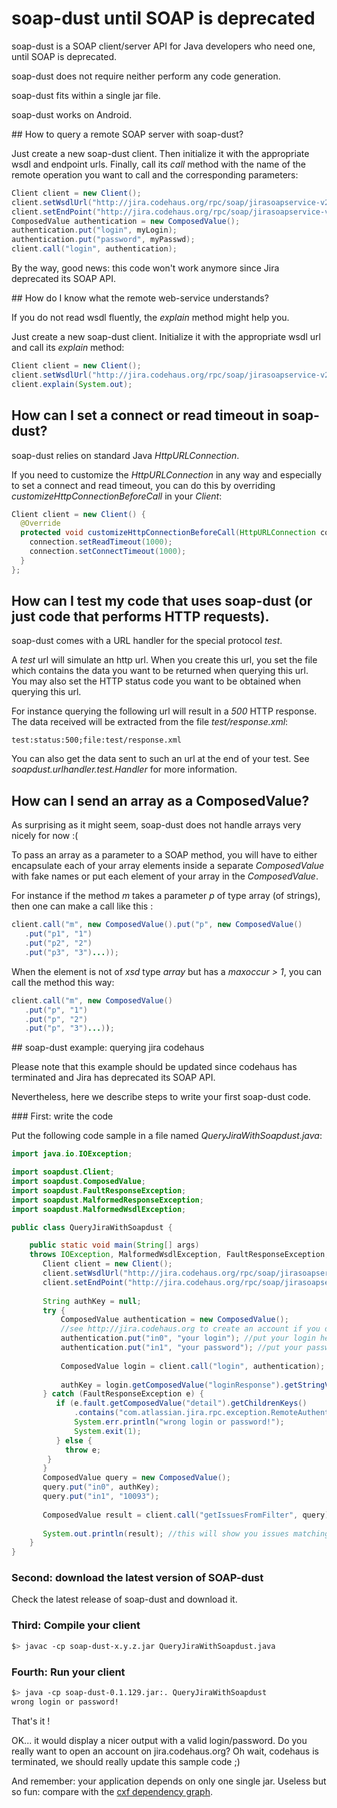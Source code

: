 # soap-dust until SOAP is deprecated

soap-dust is a SOAP client/server API for Java developers who need one, until SOAP is deprecated.

soap-dust does not require neither perform any code generation.

soap-dust fits within a single jar file.

soap-dust works on Android.

## How to query a remote SOAP server with soap-dust?

Just create a new soap-dust client. Then initialize it with the appropriate wsdl and endpoint urls. Finally, call its *call* method with the name of the remote operation you want to call and the corresponding parameters:

```java
Client client = new Client();
client.setWsdlUrl("http://jira.codehaus.org/rpc/soap/jirasoapservice-v2?wsdl");
client.setEndPoint("http://jira.codehaus.org/rpc/soap/jirasoapservice-v2");
ComposedValue authentication = new ComposedValue();
authentication.put("login", myLogin);
authentication.put("password", myPasswd);
client.call("login", authentication);
```

By the way, good news: this code won't work anymore since Jira deprecated its SOAP API.
    
## How do I know what the remote web-service understands?

If you do not read wsdl fluently, the *explain* method might help you.

Just create a new soap-dust client. Initialize it with the appropriate wsdl url and call its *explain* method:

```java
Client client = new Client();
client.setWsdlUrl("http://jira.codehaus.org/rpc/soap/jirasoapservice-v2?wsdl");
client.explain(System.out);
```
    
## How can I set a connect or read timeout in soap-dust?

soap-dust relies on standard Java *HttpURLConnection*.

If you need to customize the *HttpURLConnection* in any way and especially to set a connect and read timeout, you can do this by overriding *customizeHttpConnectionBeforeCall* in your *Client*:

```java
Client client = new Client() {
  @Override
  protected void customizeHttpConnectionBeforeCall(HttpURLConnection connection) {
    connection.setReadTimeout(1000);
    connection.setConnectTimeout(1000);
  }
};
```
    
## How can I test my code that uses soap-dust (or just code that performs HTTP requests).

soap-dust comes with a URL handler for the special protocol *test*.

A *test* url will simulate an http url. When you create this url, you set the file which contains the data you want to be returned when querying this url. You may also set the HTTP status code you want to be obtained when querying this url.

For instance querying the following url will result in a *500* HTTP response. The data received will be extracted from the file *test/response.xml*:

```
test:status:500;file:test/response.xml
```
  
You can also get the data sent to such an url at the end of your test. See *soapdust.urlhandler.test.Handler* for more information.

## How can I send an array as a ComposedValue?

As surprising as it might seem, soap-dust does not handle arrays very nicely for now :( 

To pass an array as a parameter to a SOAP method, you will have to either encapsulate each of your array elements inside a separate *ComposedValue* with fake names or put each element of your array in the *ComposedValue*.

For instance if the method *m* takes a parameter *p* of type array (of strings), then one can make a call like this :

```java
client.call("m", new ComposedValue().put("p", new ComposedValue()
   .put("p1", "1")
   .put("p2", "2")
   .put("p3", "3")...));
```
                
When the element is not of *xsd* type *array* but has a *maxoccur > 1*, you can call the method this way:


```java
client.call("m", new ComposedValue()
   .put("p", "1")
   .put("p", "2")
   .put("p", "3")...));
```

## soap-dust example: querying jira codehaus

Please note that this example should be updated since codehaus has terminated and Jira has deprecated its SOAP API.

Nevertheless, here we describe steps to write your first soap-dust code.

### First: write the code

Put the following code sample in a file named *QueryJiraWithSoapdust.java*:

```java
import java.io.IOException;

import soapdust.Client;
import soapdust.ComposedValue;
import soapdust.FaultResponseException;
import soapdust.MalformedResponseException;
import soapdust.MalformedWsdlException;

public class QueryJiraWithSoapdust {

    public static void main(String[] args) 
    throws IOException, MalformedWsdlException, FaultResponseException, MalformedResponseException {
       Client client = new Client();
       client.setWsdlUrl("http://jira.codehaus.org/rpc/soap/jirasoapservice-v2?wsdl");
       client.setEndPoint("http://jira.codehaus.org/rpc/soap/jirasoapservice-v2");
       
       String authKey = null;
       try {
           ComposedValue authentication = new ComposedValue();
           //see http://jira.codehaus.org to create an account if you dare.
           authentication.put("in0", "your login"); //put your login here
           authentication.put("in1", "your password"); //put your password here
       
           ComposedValue login = client.call("login", authentication);
       
           authKey = login.getComposedValue("loginResponse").getStringValue("loginReturn");
       } catch (FaultResponseException e) {
          if (e.fault.getComposedValue("detail").getChildrenKeys()
              .contains("com.atlassian.jira.rpc.exception.RemoteAuthenticationException")) {
              System.err.println("wrong login or password!");
              System.exit(1);
          } else {
            throw e;
        }
       }
       ComposedValue query = new ComposedValue();
       query.put("in0", authKey);
       query.put("in1", "10093");
       
       ComposedValue result = client.call("getIssuesFromFilter", query);
       
       System.out.println(result); //this will show you issues matching jira filter 10093
    }
}
```

### Second: download the latest version of SOAP-dust

Check the latest release of soap-dust and download it.

### Third: Compile your client

```bash
$> javac -cp soap-dust-x.y.z.jar QueryJiraWithSoapdust.java
```

### Fourth: Run your client

```bash
$> java -cp soap-dust-0.1.129.jar:. QueryJiraWithSoapdust
wrong login or password!
```

That's it !

OK... it would display a nicer output with a valid login/password. Do you really want to open an account on jira.codehaus.org? Oh wait, codehaus is terminated, we should really update this sample code ;)

And remember: your application depends on only one single jar. Useless but so fun: compare with the [cxf dependency graph](http://cxf.apache.org/docs/cxf-dependency-graphs.html).
